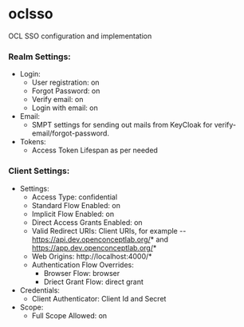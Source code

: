 # oclsso
OCL SSO configuration and implementation


### Realm Settings:
- Login:
  - User registration: on
  - Forgot Password: on
  - Verify email: on
  - Login with email: on
- Email:
  - SMPT settings for sending out mails from KeyCloak for verify-email/forgot-password.
- Tokens:
  - Access Token Lifespan as per needed

### Client Settings:
- Settings:
  - Access Type: confidential
  - Standard Flow Enabled: on
  - Implicit Flow Enabled: on
  - Direct Access Grants Enabled: on
  - Valid Redirect URIs: Client URIs, for example -- https://api.dev.openconceptlab.org/* and https://app.dev.openconceptlab.org/*
  - Web Origins: http://localhost:4000/*
  - Authentication Flow Overrides:
    - Browser Flow: browser
    - Driect Grant Flow: direct grant
- Credentials:
  - Client Authenticator: Client Id and Secret
- Scope:
  - Full Scope Allowed: on
